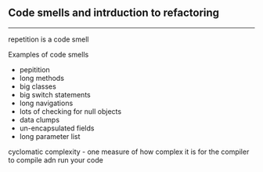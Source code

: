 Code smells and intrduction to refactoring
---
___
repetition is a code smell

Examples of code smells
- pepitition
- long methods
- big classes
- big switch statements
- long navigations
- lots of checking for null objects
- data clumps
- un-encapsulated fields
- long parameter list

cyclomatic complexity - one measure of how complex it is for the compiler to compile adn run your code
